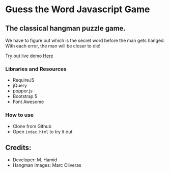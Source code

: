 # Guess the Word Javascript Game
## The classical hangman puzzle game.
We have to figure out which is the secret word before the man gets hanged. With each error, the man will be closer to die!

Try out live demo [Here](https://wordfindplay.netlify.app/)

### Libraries and Resources
* RequireJS
* jQuery
* popper.js
* Bootstrap 5
* Font Awesome

### How to use

* Clone from Github
* Open `index.html` to try it out

## Credits:
* Developer: M. Hamid
* Hangman Images: Marc Oliveras
